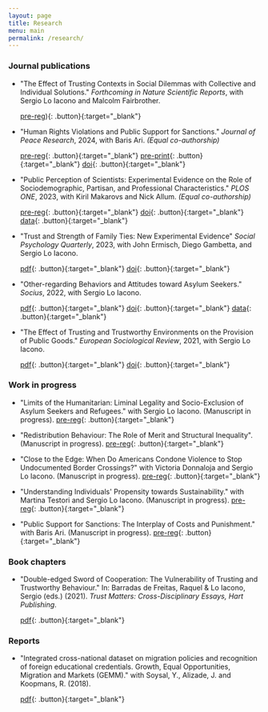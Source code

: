 ```yaml
---
layout: page
title: Research
menu: main
permalink: /research/
---
```

### Journal publications

- "The Effect of Trusting Contexts in Social Dilemmas with Collective and Individual Solutions." *Forthcoming in Nature Scientific Reports*, with Sergio Lo Iacono and Malcolm Fairbrother.

  [pre-reg](https://osf.io/qud6k/files/osfstorage/62016b3cbbff5706f4baa05c)){: .button}{:target="_blank"}

- "Human Rights Violations and Public Support for Sanctions." *Journal of Peace Research*, 2024, with Baris Ari. *(Equal co-authorship)*

  [pre-reg](https://osf.io/hfusz/){: .button}{:target="_blank"} [pre-print](https://papers.ssrn.com/sol3/papers.cfm?abstract_id=3990963){: .button}{:target="_blank"} [doi](https://doi.org/10.1177/00223433231201450){: .button}{:target="_blank"}

- "Public Perception of Scientists: Experimental Evidence on the Role of Sociodemographic, Partisan, and Professional Characteristics." *PLOS ONE*, 2023, with Kiril Makarovs and Nick Allum. *(Equal co-authorship)*

  [pre-reg](https://osf.io/fe2s9){: .button}{:target="_blank"} [doi](https://doi.org/10.1371/journal.pone.0287572){: .button}{:target="_blank"} [data](https://osf.io/y572w/){: .button}{:target="_blank"}

- "Trust and Strength of Family Ties: New Experimental Evidence" *Social Psychology Quarterly*, 2023, with John Ermisch, Diego Gambetta, and Sergio Lo Iacono.

  [pdf](https://journals.sagepub.com/doi/epub/10.1177/01902725231162074){: .button}{:target="_blank"} [doi](https://doi.org/10.1177/01902725231162074){: .button}{:target="_blank"} 

- "Other-regarding Behaviors and Attitudes toward Asylum Seekers." *Socius*, 2022, with Sergio Lo Iacono. 

  [pdf](https://brksnmz.github.io/assets/socius.pdf){: .button}{:target="_blank"} [doi](https://doi.org/10.1177/23780231211073392){: .button}{:target="_blank"} [data](https://osf.io/mecpj/?view_only=4c1d81746fd545a7a62462fbeeee2194){: .button}{:target="_blank"}

- "The Effect of Trusting and Trustworthy Environments on the Provision of Public Goods." *European Sociological Review*, 2021, with Sergio Lo Iacono. 

  [pdf](https://brksnmz.github.io/assets/esr.pdf){: .button}{:target="_blank"} [doi](https://doi.org/10.1093/esr/jcaa040){: .button}{:target="_blank"}

### Work in progress

- "Limits of the Humanitarian: Liminal Legality and Socio-Exclusion of Asylum Seekers and Refugees." with Sergio Lo Iacono. (Manuscript in progress). [pre-reg](https://osf.io/dtx57){: .button}{:target="_blank"} 

- "Redistribution Behaviour: The Role of Merit and Structural Inequality". (Manuscript in progress). [pre-reg](https://osf.io/hbj5y){: .button}{:target="_blank"}

- "Close to the Edge: When Do Americans Condone Violence to Stop Undocumented Border Crossings?" with Victoria Donnaloja and Sergio Lo Iacono. (Manuscript in progress). [pre-reg](https://osf.io/78fz6){: .button}{:target="_blank"} 

- "Understanding Individuals' Propensity towards Sustainability." with Martina Testori and Sergio Lo Iacono. (Manuscript in progress). [pre-reg](https://osf.io/39hky){: .button}{:target="_blank"}

- "Public Support for Sanctions: The Interplay of Costs and Punishment." with Baris Ari. (Manuscript in progress). [pre-reg](https://osf.io/j3bwn){: .button}{:target="_blank"} 

### Book chapters

- "Double-edged Sword of Cooperation: The Vulnerability of Trusting and Trustworthy Behaviour." In: Barradas de Freitas, Raquel & Lo Iacono, Sergio (eds.) (2021). *Trust Matters: Cross-Disciplinary Essays, Hart Publishing*. 

  [pdf](https://brksnmz.github.io/assets/book-chapter_1.pdf){: .button}{:target="_blank"}

### Reports

- "Integrated cross-national dataset on migration policies and recognition of foreign educational credentials. Growth, Equal Opportunities, Migration and Markets (GEMM)." with Soysal, Y., Alizade, J. and Koopmans, R. (2018). 

  [pdf](https://gemm2020.eu/?resources=report-integrated-cross-national-dataset-on-migration-policies-and-recognition-of-foreign-educational-credentials){: .button}{:target="_blank"}


